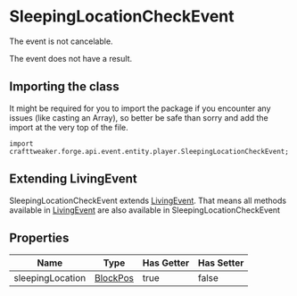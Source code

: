 # SleepingLocationCheckEvent

The event is not cancelable.

The event does not have a result.

## Importing the class

It might be required for you to import the package if you encounter any issues (like casting an Array), so better be safe than sorry and add the import at the very top of the file.
```zenscript
import crafttweaker.forge.api.event.entity.player.SleepingLocationCheckEvent;
```


## Extending LivingEvent

SleepingLocationCheckEvent extends [LivingEvent](/forge/api/event/entity/living/LivingEvent). That means all methods available in [LivingEvent](/forge/api/event/entity/living/LivingEvent) are also available in SleepingLocationCheckEvent

## Properties

|       Name       |                    Type                     | Has Getter | Has Setter |
|------------------|---------------------------------------------|------------|------------|
| sleepingLocation | [BlockPos](/vanilla/api/util/math/BlockPos) | true       | false      |


